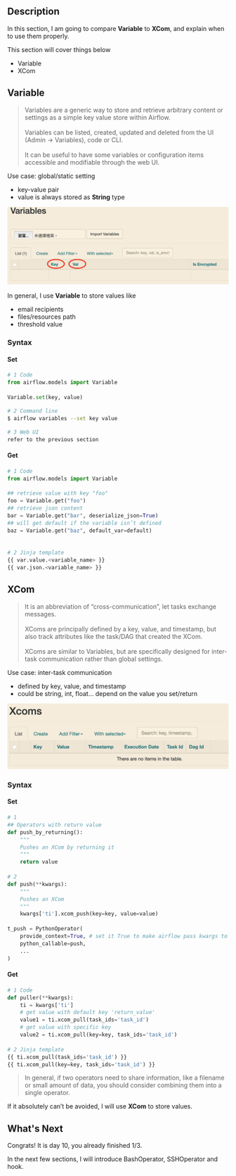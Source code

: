 Description
------------
In this section, I am going to compare **Variable** to **XCom**, and explain when to use them properly.

This section will cover things below
- Variable
- XCom


Variable
------------
> Variables are a generic way to store and retrieve arbitrary content or settings as a simple key value store within Airflow.<br><br>
Variables can be listed, created, updated and deleted from the UI (Admin -> Variables), code or CLI.<br><br>
It can be useful to have some variables or configuration items accessible and modifiable through the web UI.

Use case: global/static setting

- key-value pair
- value is always stored as **String** type

![img](imgs/var.png)


In general, I use **Variable** to store values like
- email recipients
- files/resources path
- threshold value

### Syntax

#### Set
```python
# 1 Code
from airflow.models import Variable

Variable.set(key, value)
```

```bash
# 2 Command line
$ airflow variables --set key value
```

```bash
# 3 Web UI
refer to the previous section
```



#### Get
```python
# 1 Code
from airflow.models import Variable

## retrieve value with key "foo"
foo = Variable.get("foo")
## retrieve json content
bar = Variable.get("bar", deserialize_json=True)
## will get default if the variable isn’t defined
baz = Variable.get("baz", default_var=default)


# 2 Jinja template
{{ var.value.<variable_name> }}
{{ var.json.<variable_name> }}
```

XCom
------------
>It is an abbreviation of “cross-communication”, let tasks exchange messages.<br><br>
XComs are principally defined by a key, value, and timestamp, but also track attributes like the task/DAG that created the XCom.<br><br>
XComs are similar to Variables, but are specifically designed for inter-task communication rather than global settings.

Use case: inter-task communication

- defined by key, value, and timestamp
- could be string, int, float... depend on the value you set/return

![img](imgs/xcom.png)


### Syntax

#### Set
```python
# 1
## Operators with return value
def push_by_returning():
    """
    Pushes an XCom by returning it
    """
    return value

# 2
def push(**kwargs):
    """
    Pushes an XCom
    """
    kwargs['ti'].xcom_push(key=key, value=value)

t_push = PythonOperator(
    provide_context=True, # set it True to make airflow pass kwargs to your python function
    python_callable=push,
    ...
)
```

#### Get
```python
# 1 Code
def puller(**kwargs):
    ti = kwargs['ti']
    # get value with default key 'return_value'
    value1 = ti.xcom_pull(task_ids='task_id')
    # get value with specific key
    value2 = ti.xcom_pull(key=key, task_ids='task_id')

# 2 Jinja template
{{ ti.xcom_pull(task_ids='task_id') }}
{{ ti.xcom_pull(key=key, task_ids='task_id') }}

```

>In general, if two operators need to share information, like a filename or small amount of data, you should consider combining them into a single operator.

If it absolutely can’t be avoided, I will use **XCom** to store values.


What's Next
------------
Congrats! It is day 10, you already finished 1/3.

In the next few sections, I will introduce BashOperator, SSHOperator and hook.
